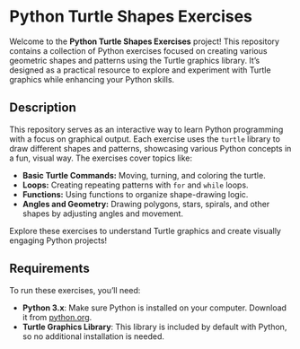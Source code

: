 # Python Turtle Shapes Exercises

Welcome to the **Python Turtle Shapes Exercises** project! This repository contains a collection of Python exercises focused on creating various geometric shapes and patterns using the Turtle graphics library. It’s designed as a practical resource to explore and experiment with Turtle graphics while enhancing your Python skills.

## Description

This repository serves as an interactive way to learn Python programming with a focus on graphical output. Each exercise uses the `turtle` library to draw different shapes and patterns, showcasing various Python concepts in a fun, visual way. The exercises cover topics like:

- **Basic Turtle Commands:** Moving, turning, and coloring the turtle.
- **Loops:** Creating repeating patterns with `for` and `while` loops.
- **Functions:** Using functions to organize shape-drawing logic.
- **Angles and Geometry:** Drawing polygons, stars, spirals, and other shapes by adjusting angles and movement.

Explore these exercises to understand Turtle graphics and create visually engaging Python projects!

## Requirements

To run these exercises, you’ll need:

- **Python 3.x**: Make sure Python is installed on your computer. Download it from [python.org](https://www.python.org/).
- **Turtle Graphics Library**: This library is included by default with Python, so no additional installation is needed.
